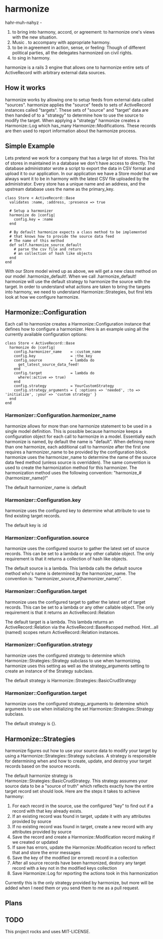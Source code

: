 # harmonize

hahr-muh-nahyz -

1.  to bring into harmony,  accord, or agreement: to harmonize one's views with the new situation.
2.  Music . to accompany with appropriate harmony.
3.  to be in agreement in action, sense, or feeling: Though of different political parties, all the delegates harmonized on civil rights.
4.  to sing in harmony.

harmonize is a rails 3 engine that allows one to harmonize entire sets of ActiveRecord with arbitrary external data sources.

## How it works

harmonize works by allowing one to setup feeds from external data called "sources". harmonize applies the "source" feeds to sets of ActiveRecord instances called "targets". These sets of "source" and "target" data are then handed of to a "strategy" to determine how to use the source to modify the target. When applying a "strategy" harmonize creates a Harmonize::Log which has_many Harmonize::Modifications. These records are then used to report information about the harmonize process.

## Simple Example

Lets pretend we work for a company that has a large list of stores. This list of stores in maintained in a database we don't have access to directly. The database administrator wrote a script to export the data in CSV format and upload it to our application. In our application we have a Store model but we always want it to be in harmony with the latest CSV file uploaded by the administrator. Every store has a unique name and an address, and the upstream database uses the name as the primary_key.

    class Store < ActiveRecord::Base
      validates :name, :address, :presence => true

      # Setup a harmonizer
      harmonize do |config|
        config.key = :name
      end

      # By default harmonize expects a class method to be implemented
      # that knows how to provide the source data feed
      # The name of this method
      def self.harmonize_source_default
        # parse the csv file and return
        # an collection of hash like objects
      end
    end

With our Store model wired up as above, we will get a new class method on our model .harmonize_default!. When we call .harmonize_default! harmonize will use the default strategy to harmonize the source with the target. In order to understand what actions are taken to bring the targets into harmony, we need to understand Harmonize::Strategies, but first lets look at how we configure harmonize.

## Harmonize::Configuration

Each call to harmonize creates a Harmonize::Configuration instance that defines how to configure a harmonizer. Here is an example using all the currently available configuration options:

    class Store < ActiveRecord::Base
      harmonize do |config|
        config.harmonizer_name    = :custom_name
        config.key                = :the_key
        config.source             = lambda do
          get_latest_source_data_feed!
        end
        config.target             = lambda do
          where(:active => true)
        end
        config.strategy           = YourCustomStrategy
        config.strategy_arguments = { :options => 'needed', :to => 'initialize', :your => 'custom strategy' }
      end
    end

### Harmonizer::Configuration.harmonizer_name

harmonize allows for more than one harmonize statement to be used in a single model definition. This is possible because harmonize keeps a configuration object for each call to harmonize in a model. Essentially each harmonize is named, by default the name is "default". When defining more than one harmonize, each additional call to harmonize after the first one requires a harmonizer_name to be provided by the configuration block. harmonize uses the harmonizer_name to determine the name of the source data feed method (unless source is overridden). The same convention is used to create the harmonization method for this harmonizer. The harmonization method uses the following convention: "harmonize_#{harmonizer_name}!"

The default harmonizer_name is :default

### Harmonizer::Configuration.key

harmonize uses the configured key to determine what attribute to use to find existing target records.

The default key is :id

### Harmonizer::Configuration.source

harmonize uses the configured source to gather the latest set of source records. This can be set to a lambda or any other callable object. The only requirement is that it returns a collection of hash like objects.

The default source is a lambda. This lambda calls the default source method who's name is determined by the harmonizer_name. The convention is: "harmonizer_source_#{harmonizer_name}".

### Harmonizer::Configuration.target

harmonize uses the configured target to gather the latest set of target records. This can be set to a lambda or any other callable object. The only requirement is that it returns an ActiveRecord::Relation

The default target is a lambda. This lambda returns an ActiveRecord::Relation via the ActiveRecord::Base#scoped method. Hint...all (named) scopes return ActiveRecord::Relation instances.

### Harmonizer::Configuration.strategy

harmonize uses the configured strategy to determine which Harmonize::Strategies::Strategy subclass to use when harmonizing. harmonize uses this setting as well as the strategy_arguments setting to create an instance of the Strategy subclass.

The default strategy is Harmonize::Strategies::BasicCrudStrategy

### Harmonizer::Configuration.target

harmonize uses the configured strategy_arguments to determine which arguments to use when initializing the set Harmonize::Strategies::Strategy subclass.

The default strategy is {}.

## Harmonize::Strategies

harmonize figures out how to use your source data to modify your target by using a Harmonize::Strategies::Strategy subclass. A strategy is responsible for determining when and how to create, update, and destroy your target records based on the source records.

The default harmonize strategy is Harmonize::Strategies::BasicCrudStrategy. This strategy assumes your source data to be a "source of truth" which reflects exactly how the entire target record set should look. Here are the steps it takes to achieve harmony:

1.  For each record in the source, use the configured "key" to find out if a record with that key already exists.
2.  If an existing record was found in target, update it with any attributes provided by source
3.  If no existing record was found in target, create a new record with any attributes provided by source
4.  Save the record and create a Harmonize::Modification record making if we created or updated
5.  If save has errors, update the Harmonize::Modification record to reflect that and store the error messages
6.  Save the key of the modified (or errored) record in a collection
7.  After all source records have been harmonized, destory any target record with a key not in the modified keys collection
8.  Save Harmonize::Log for reporting the actions took in this harmonization

Currently this is the only strategy provided by harmonize, but more will be added when I need them or you send them to me as a pull request.

## Plans

## TODO


This project rocks and uses MIT-LICENSE.
